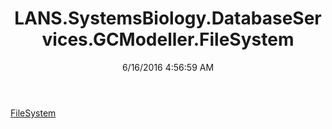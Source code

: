 ﻿---
title: LANS.SystemsBiology.DatabaseServices.GCModeller.FileSystem
date: 6/16/2016 4:56:59 AM
---

[FileSystem](T-LANS.SystemsBiology.DatabaseServices.GCModeller.FileSystem.FileSystem.html)
